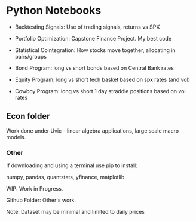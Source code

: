# Python Notebooks
* Backtesting Signals: Use of trading signals, returns vs SPX
* Portfolio Optimization: Capstone Finance Project. My best code
* Statistical Cointegration: How stocks move together, allocating in pairs/groups

* Bond Program: long vs short bonds based on Central Bank rates
* Equity Program: long vs short tech basket based on spx rates (and vol)
* Cowboy Program: long vs short 1 day straddle positions based on vol rates

## Econ folder
Work done under Uvic - linear algebra applications, large scale macro models.

### Other 
If downloading and using a terminal use pip to install:

numpy, pandas, quantstats, yfinance, matplotlib

WIP: Work in Progress. 

Github Folder: Other's work.

Note: Dataset may be minimal and limited to daily prices